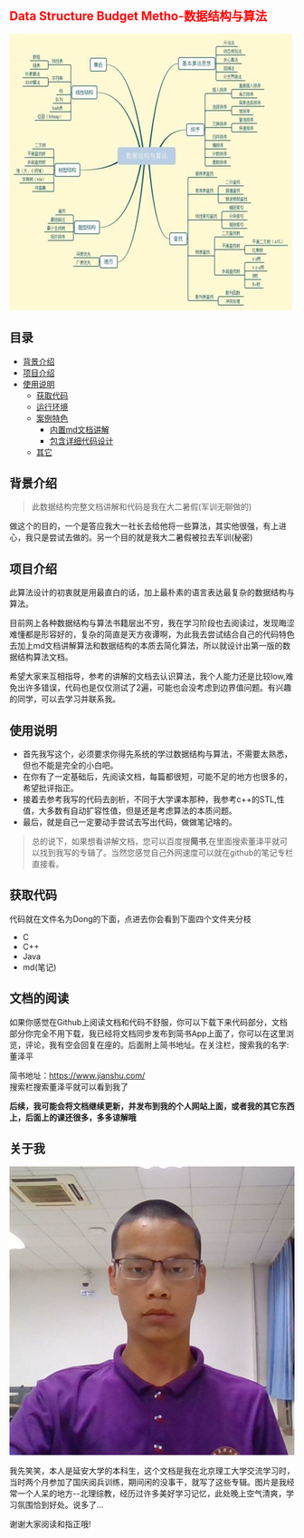 <h2 style="color:red">Data Structure Budget Metho-数据结构与算法</h2>

![](Dong/md/image/bt1.jpg)

## 目录

* [背景介绍](#背景介绍)
* [项目介绍](#项目介绍)
* [使用说明](#使用说明)
  * [获取代码](#获取代码)
  * [运行环境](#运行环境)
  * [案例特色](#案例特色)
     * [内置md文档讲解](#md文档)
     * [包含详细代码设计](#代码)
  * [其它](#其它)
    
## 背景介绍

> 此数据结构完整文档讲解和代码是我在大二暑假(军训无聊做的)</br>
> 
做这个的目的，一个是答应我大一社长去给他将一些算法，其实他很强，有上进心，我只是尝试去做的。另一个目的就是我大二暑假被拉去军训(秘密)

## 项目介绍
此算法设计的初衷就是用最直白的话，加上最朴素的语言表达最复杂的数据结构与算法。</br>

目前网上各种数据结构与算法书籍层出不穷，我在学习阶段也去阅读过，发现晦涩难懂都是形容好的，复杂的简直是天方夜谭啊，为此我去尝试结合自己的代码特色去加上md文档讲解算法和数据结构的本质去简化算法，所以就设计出第一版的数据结构算法文档。</br>

希望大家来互相指导，参考的讲解的文档去认识算法，我个人能力还是比较low,难免出许多错误，代码也是仅仅测试了2遍，可能也会没考虑到边界值问题。有兴趣的同学，可以去学习并联系我。

## 使用说明

+ 首先我写这个，必须要求你得先系统的学过数据结构与算法，不需要太熟悉，但也不能是完全的小白吧。
+ 在你有了一定基础后，先阅读文档，每篇都很短，可能不足的地方也很多的，希望批评指正。
+ 接着去参考我写的代码去剖析，不同于大学课本那种，我参考c++的STL,性值，大多数有自动扩容性值，但是还是考虑算法的本质问题。
+ 最后，就是自己一定要动手尝试去写出代码，做做笔记啥的。

> 总的说下，如果想看讲解文档，您可以百度搜**简书**,在里面搜索董泽平就可以找到我写的专辑了。当然您感觉自己外网速度可以就在github的笔记专栏直接看。

## 获取代码

代码就在文件名为Dong的下面，点进去你会看到下面四个文件夹分枝

+ C
+ C++
+ Java
+ md(笔记)

## 文档的阅读

如果你感觉在Github上阅读文档和代码不舒服，你可以下载下来代码部分，文档部分你完全不用下载，我已经将文档同步发布到简书App上面了，你可以在这里浏览，评论，我有空会回复在座的。后面附上简书地址。在关注栏，搜索我的名字:董泽平

简书地址：<https://www.jianshu.com/></br>
搜索栏搜索董泽平就可以看到我了


**后续，我可能会将文档继续更新，并发布到我的个人网站上面，或者我的其它东西上，后面上的课还很多，多多谅解哦**


## 关于我

![](./Dong/md/image/dzp.jpg)

我先笑笑，本人是延安大学的本科生，这个文档是我在北京理工大学交流学习时，当时两个月参加了国庆阅兵训练，期间闲的没事干，就写了这些专辑。图片是我经常一个人呆的地方--北理综教，经历过许多美好学习记忆，此处晚上空气清爽，学习氛围恰到好处。说多了...

谢谢大家阅读和指正哦!
